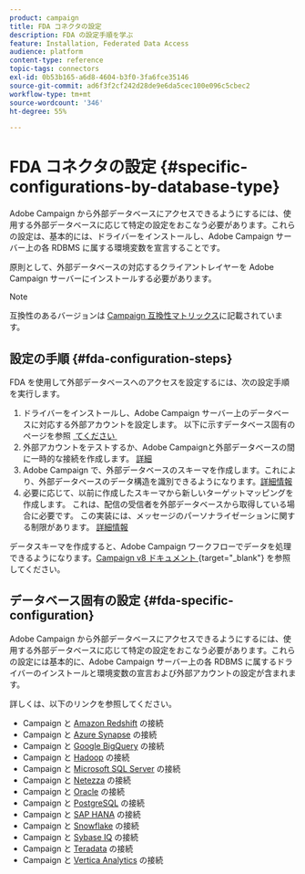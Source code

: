 ```yaml
---
product: campaign
title: FDA コネクタの設定
description: FDA の設定手順を学ぶ
feature: Installation, Federated Data Access
audience: platform
content-type: reference
topic-tags: connectors
exl-id: 0b53b165-a6d8-4604-b3f0-3fa6fce35146
source-git-commit: ad6f3f2cf242d28de9e6da5cec100e096c5cbec2
workflow-type: tm+mt
source-wordcount: '346'
ht-degree: 55%

---
```


# FDA コネクタの設定 {#specific-configurations-by-database-type}



Adobe Campaign から外部データベースにアクセスできるようにするには、使用する外部データベースに応じて特定の設定をおこなう必要があります。これらの設定は、基本的には、ドライバーをインストールし、Adobe Campaign サーバー上の各 RDBMS に属する環境変数を宣言することです。

原則として、外部データベースの対応するクライアントレイヤーを Adobe Campaign サーバーにインストールする必要があります。

>[!NOTE]
>
>互換性のあるバージョンは [Campaign 互換性マトリックス](../../rn/using/compatibility-matrix.md#FederatedDataAccessFDA)に記載されています。
>

## 設定の手順 {#fda-configuration-steps}

FDA を使用して外部データベースへのアクセスを設定するには、次の設定手順を実行します。

1. ドライバーをインストールし、Adobe Campaign サーバー上のデータベースに対応する外部アカウントを設定します。 以下に示すデータベース固有のページを参照 [&#x200B; てください &#x200B;](#fda-specific-configuration)
1. 外部アカウントをテストするか、Adobe Campaignと外部データベースの間に一時的な接続を作成します。 [詳細](../../installation/using/connecting-to-database.md)
1. Adobe Campaign で、外部データベースのスキーマを作成します。これにより、外部データベースのデータ構造を識別できるようになります。[詳細情報](../../installation/using/creating-data-schema.md)
1. 必要に応じて、以前に作成したスキーマから新しいターゲットマッピングを作成します。 これは、配信の受信者を外部データベースから取得している場合に必要です。 この実装には、メッセージのパーソナライゼーションに関する制限があります。 [詳細情報](../../installation/using/defining-data-mapping.md)

データスキーマを作成すると、Adobe Campaign ワークフローでデータを処理できるようになります。[Campaign v8 ドキュメント &#x200B;](https://experienceleague.adobe.com/docs/campaign/automation/campaign-optimization/campaign-typologies.html?lang=ja){target="_blank"} を参照してください。

## データベース固有の設定 {#fda-specific-configuration}

Adobe Campaign から外部データベースにアクセスできるようにするには、使用する外部データベースに応じて特定の設定をおこなう必要があります。これらの設定には基本的に、Adobe Campaign サーバー上の各 RDBMS に属するドライバーのインストールと環境変数の宣言および外部アカウントの設定が含まれます。

詳しくは、以下のリンクを参照してください。

* Campaign と [Amazon Redshift](../../installation/using/configure-fda-redshift.md) の接続
* Campaign と [Azure Synapse](../../installation/using/configure-fda-synapse.md) の接続
* Campaign と [Google BigQuery](../../installation/using/configure-fda-google-big-query.md) の接続
* Campaign と [Hadoop](../../installation/using/configure-fda-hadoop.md) の接続
* Campaign と [Microsoft SQL Server](../../installation/using/configure-fda-sql.md) の接続
* Campaign と [Netezza](../../installation/using/configure-fda-netezza.md) の接続
* Campaign と [Oracle](../../installation/using/configure-fda-oracle.md) の接続
* Campaign と [PostgreSQL](../../installation/using/configure-fda-postgresql.md) の接続
* Campaign と [SAP HANA](../../installation/using/configure-fda-sap-hana.md) の接続
* Campaign と [Snowflake](../../installation/using/configure-fda-snowflake.md) の接続
* Campaign と [Sybase IQ](../../installation/using/configure-fda-sybase.md) の接続
* Campaign と [Teradata](../../installation/using/configure-fda-teradata.md) の接続
* Campaign と [Vertica Analytics](../../installation/using/configure-fda-vertica.md) の接続
